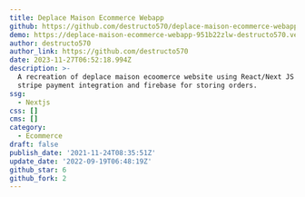 ```yaml
---
title: Deplace Maison Ecommerce Webapp
github: https://github.com/destructo570/deplace-maison-ecommerce-webapp
demo: https://deplace-maison-ecommerce-webapp-951b22zlw-destructo570.vercel.app/
author: destructo570
author_link: https://github.com/destructo570
date: 2023-11-27T06:52:18.994Z
description: >-
  A recreation of deplace maison ecoomerce website using React/Next JS with
  stripe payment integration and firebase for storing orders.
ssg:
  - Nextjs
css: []
cms: []
category:
  - Ecommerce
draft: false
publish_date: '2021-11-24T08:35:51Z'
update_date: '2022-09-19T06:48:19Z'
github_star: 6
github_fork: 2
---
```

